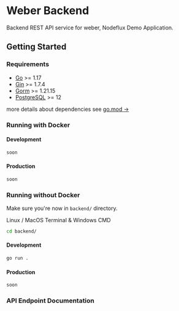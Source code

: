 # Weber Backend
Backend REST API service for weber, Nodeflux Demo Application.

## Getting Started
### Requirements
- [Go](https://golang.org/doc/install) >= 1.17
- [Gin](https://github.com/gin-gonic/gin) >= 1.7.4
- [Gorm](https://gorm.io/index.html) >= 1.21.15
- [PostgreSQL](https://www.postgresql.org/download/) >= 12

more details about dependencies see [go.mod &rarr;](https://github.com/nodefluxio/weber/blob/main/backend/go.mod)

### Running with Docker
#### Development
```sh
soon
```
#### Production
```sh
soon
```
### Running without Docker
Make sure you're now in `backend/` directory.

Linux / MacOS Terminal & Windows CMD
```sh
cd backend/
```
#### Development
```sh
go run .
```
#### Production
```sh
soon
```

### API Endpoint Documentation

